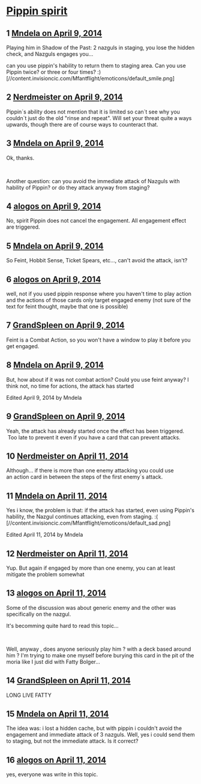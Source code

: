 # [Pippin spirit](https://community.fantasyflightgames.com/topic/103474-pippin-spirit/)

## 1 [Mndela on April 9, 2014](https://community.fantasyflightgames.com/topic/103474-pippin-spirit/?do=findComment&comment=1042581)

Playing him in Shadow of the Past: 2 nazguls in staging, you lose the hidden check, and Nazguls engages you...

can you use pippin's hability to return them to staging area. Can you use Pippin twice? or three or four times? :) [//content.invisioncic.com/Mfantflight/emoticons/default_smile.png]

## 2 [Nerdmeister on April 9, 2014](https://community.fantasyflightgames.com/topic/103474-pippin-spirit/?do=findComment&comment=1042895)

Pippin´s ability does not mention that it is limited so can´t see why you couldn´t just do the old "rinse and repeat". Will set your threat quite a ways upwards, though there are of course ways to counteract that.

## 3 [Mndela on April 9, 2014](https://community.fantasyflightgames.com/topic/103474-pippin-spirit/?do=findComment&comment=1042954)

Ok, thanks.

 

Another question: can you avoid the immediate attack of Nazguls with hability of Pippin? or do they attack anyway from staging?

## 4 [alogos on April 9, 2014](https://community.fantasyflightgames.com/topic/103474-pippin-spirit/?do=findComment&comment=1042985)

No, spirit Pippin does not cancel the engagement. All engagement effect are triggered.

## 5 [Mndela on April 9, 2014](https://community.fantasyflightgames.com/topic/103474-pippin-spirit/?do=findComment&comment=1042987)

So Feint, Hobbit Sense, Ticket Spears, etc..., can't avoid the attack, isn't?

## 6 [alogos on April 9, 2014](https://community.fantasyflightgames.com/topic/103474-pippin-spirit/?do=findComment&comment=1043123)

well, not if you used pippin response where you haven't time to play action and the actions of those cards only target engaged enemy (not sure of the text for feint thought, maybe that one is possible)

## 7 [GrandSpleen on April 9, 2014](https://community.fantasyflightgames.com/topic/103474-pippin-spirit/?do=findComment&comment=1043374)

Feint is a Combat Action, so you won't have a window to play it before you get engaged.

## 8 [Mndela on April 9, 2014](https://community.fantasyflightgames.com/topic/103474-pippin-spirit/?do=findComment&comment=1043528)

But, how about if it was not combat action? Could you use feint anyway? I think not, no time for actions, the attack has started

Edited April 9, 2014 by Mndela

## 9 [GrandSpleen on April 9, 2014](https://community.fantasyflightgames.com/topic/103474-pippin-spirit/?do=findComment&comment=1043732)

Yeah, the attack has already started once the effect has been triggered.  Too late to prevent it even if you have a card that can prevent attacks.

## 10 [Nerdmeister on April 11, 2014](https://community.fantasyflightgames.com/topic/103474-pippin-spirit/?do=findComment&comment=1045697)

Although... if there is more than one enemy attacking you could use an action card in between the steps of the first enemy´s attack.

## 11 [Mndela on April 11, 2014](https://community.fantasyflightgames.com/topic/103474-pippin-spirit/?do=findComment&comment=1045711)

Yes i know, the problem is that: if the attack has started, even using Pippin's hability, the Nazgul continues attacking, even from staging. :( [//content.invisioncic.com/Mfantflight/emoticons/default_sad.png]

Edited April 11, 2014 by Mndela

## 12 [Nerdmeister on April 11, 2014](https://community.fantasyflightgames.com/topic/103474-pippin-spirit/?do=findComment&comment=1045740)

Yup. But again if engaged by more than one enemy, you can at least mitigate the problem somewhat

## 13 [alogos on April 11, 2014](https://community.fantasyflightgames.com/topic/103474-pippin-spirit/?do=findComment&comment=1045811)

Some of the discussion was about generic enemy and the other was specifically on the nazgul.

It's becomming quite hard to read this topic...

 

Well, anyway , does anyone seriously play him ? with a deck based around him ? I'm trying to make one myself before burying this card in the pit of the moria like I just did with Fatty Bolger...

## 14 [GrandSpleen on April 11, 2014](https://community.fantasyflightgames.com/topic/103474-pippin-spirit/?do=findComment&comment=1046036)

LONG LIVE FATTY

## 15 [Mndela on April 11, 2014](https://community.fantasyflightgames.com/topic/103474-pippin-spirit/?do=findComment&comment=1046166)

The idea was: i lost a hidden cache, but with pippin i couldn't avoid the engagement and immediate attack of 3 nazguls. Well, yes i could send them to staging, but not the immediate attack. Is it correct?

## 16 [alogos on April 11, 2014](https://community.fantasyflightgames.com/topic/103474-pippin-spirit/?do=findComment&comment=1046577)

yes, everyone was write in this topic.

